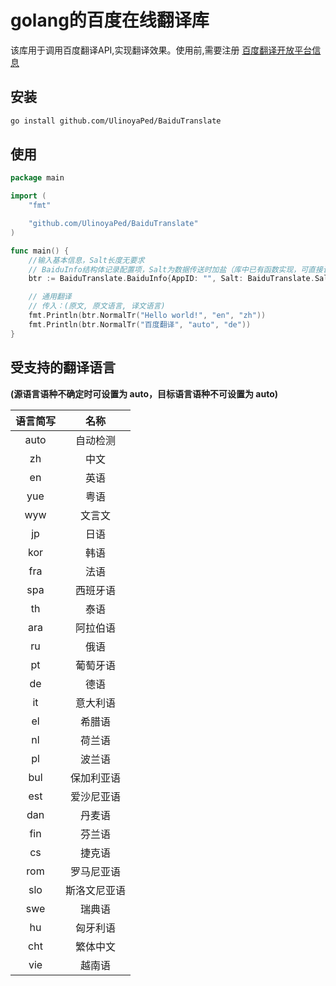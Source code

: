 # golang的百度在线翻译库

该库用于调用百度翻译API,实现翻译效果。使用前,需要注册 [百度翻译开放平台信息](http://api.fanyi.baidu.com/api/trans/product/index)

## 安装

```bash
go install github.com/UlinoyaPed/BaiduTranslate
```

## 使用

```go
package main

import (
	"fmt"

	"github.com/UlinoyaPed/BaiduTranslate"
)

func main() {
	//输入基本信息，Salt长度无要求
    // BaiduInfo结构体记录配置项，Salt为数据传送时加盐（库中已有函数实现，可直接调用）
	btr := BaiduTranslate.BaiduInfo{AppID: "", Salt: BaiduTranslate.Salt(5), SecretKey: ""}

	// 通用翻译
	// 传入：(原文, 原文语言, 译文语言)
	fmt.Println(btr.NormalTr("Hello world!", "en", "zh"))
	fmt.Println(btr.NormalTr("百度翻译", "auto", "de"))
}

```

## 受支持的翻译语言

 **(源语言语种不确定时可设置为 auto，目标语言语种不可设置为 auto)**

| 语言简写 |     名称     |
| :------: | :----------: |
|   auto   |   自动检测   |
|    zh    |     中文     |
|    en    |     英语     |
|   yue    |     粤语     |
|   wyw    |    文言文    |
|    jp    |     日语     |
|   kor    |     韩语     |
|   fra    |     法语     |
|   spa    |   西班牙语   |
|    th    |     泰语     |
|   ara    |   阿拉伯语   |
|    ru    |     俄语     |
|    pt    |   葡萄牙语   |
|    de    |     德语     |
|    it    |   意大利语   |
|    el    |    希腊语    |
|    nl    |    荷兰语    |
|    pl    |    波兰语    |
|   bul    |  保加利亚语  |
|   est    |  爱沙尼亚语  |
|   dan    |    丹麦语    |
|   fin    |    芬兰语    |
|    cs    |    捷克语    |
|   rom    |  罗马尼亚语  |
|   slo    | 斯洛文尼亚语 |
|   swe    |    瑞典语    |
|    hu    |   匈牙利语   |
|   cht    |   繁体中文   |
|   vie    |    越南语    |
